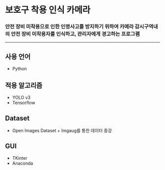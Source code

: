 # 보호구 착용 인식 카메라
### 안전 장비 미착용으로 인한 인명사고를 방지하기 위하여 카메라 감시구역내의 안전 장비 미착용자를 인식하고, 관리자에게 경고하는 프로그램

<hr size ="5" noshade>

## 사용 언어
   - Python

## 적용 알고리즘
   - YOLO v3 
   - Tensorflow
    
## Dataset
   - Open Images Dataset + Imgaug를 통한 데이터 증강
   
## GUI
   - TKinter
   - Anaconda 
    
    
